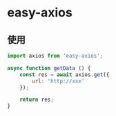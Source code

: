 # easy-axios

## 使用

```js
import axios from 'easy-axios';

async function getData () {
    const res = await axios.get({
        url: 'http://xxx'
    });

    return res;
}
```
